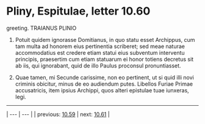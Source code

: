 # Pliny, Espitulae, letter 10.60

greeting. TRAIANUS PLINIO



1. Potuit quidem ignorasse Domitianus, in quo statu esset Archippus, cum tam multa ad honorem eius pertinentia scriberet; sed meae naturae accommodatius est credere etiam statui eius subventum interventu principis, praesertim cum etiam statuarum ei honor totiens decretus sit ab iis, qui <non> ignorabant, quid de illo Paulus proconsul pronuntiasset.



2. Quae tamen, mi Secunde carissime, non eo pertinent, ut si quid illi novi criminis obicitur, minus de eo audiendum putes. Libellos Furiae Primae accusatricis, item ipsius Archippi, quos alteri epistulae tuae iunxeras, legi.



---

| --- | --- |
| previous: [10.59](../10.59/) | next: [10.61](../10.61/) |